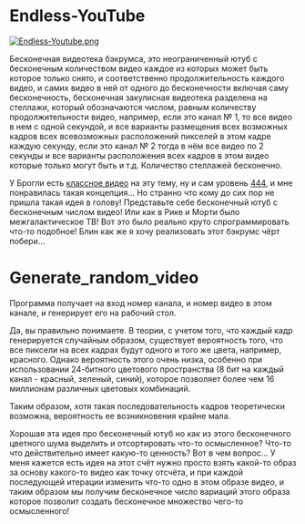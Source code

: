# Endless-YouTube
[![Endless-Youtube.png](https://i.postimg.cc/DycFHyCX/Endless-Youtube.png)](https://postimg.cc/3dWPD7Q8)

Бесконечная видеотека бэкрумса, это неограниченный ютуб с бесконечным количеством видео каждое из которых может быть которое только снято, и соответственно продолжительность каждого видео, и самих видео в ней от одного до бесконечности включая саму бесконечность, бесконечная закулисная видеотека разделена на стеллажи, который обозначаются числом, равным количеству продолжительности видео, например, если это канал № 1, то все видео в нем с одной секундой, и все варианты размещения всех возможных кадров всех всевозможных расположений пикселей в этом кадре каждую секунду, если это канал № 2 тогда в нём все видео по 2 секунды и все варианты расположения всех кадров в этом видео которые только могут быть и т.д. Количество стеллажей бесконечно. 

У Брогли есть [классное видео](https://www.youtube.com/watch?v=yE0Am1TeXRk) на эту тему, ну и сам уровень [444](https://web.archive.org/web/20221002174838/https://backrooms.fandom.com/wiki/Level_444), и мне понравилась такая концепция... Но странно что кому до сих пор не пришла такая идея в голову! Представьте себе бесконечный ютуб с бесконечным числом видео! Или как в Рике и Морти было межгалактическое ТВ! Вот это было реально круто спрограммировать что-то подобное! Блин как же я хочу реализовать этот бэкрумс чёрт побери...

# Generate_random_video

Программа получает на вход номер канала, и номер видео в этом канале, и генерирует его на рабочий стол.

Да, вы правильно понимаете. В теории, с учетом того, что каждый кадр генерируется случайным образом, существует вероятность того, что все пиксели на всех кадрах будут одного и того же цвета, например, красного. Однако вероятность этого очень низка, особенно при использовании 24-битного цветового пространства (8 бит на каждый канал - красный, зеленый, синий), которое позволяет более чем 16 миллионам различных цветовых комбинаций.

Таким образом, хотя такая последовательность кадров теоретически возможна, вероятность ее возникновения крайне мала.

Хорошая эта идея про бесконечный ютуб но как из этого бесконечного цветного шума выделить и отсортировать что-то осмысленное? Что-то что действительно имеет какую-то ценность? Вот в чем вопрос... У меня кажется есть идея на этот счёт нужно просто взять какой-то образ за основу какого-то видео как точку отсчёта, и при каждой последующей итерации изменить что-то одно в этом образе видео, и таким образом мы получим бесконечное число вариаций этого образа которое позволит создать бесконечное множество чего-то осмысленного!

